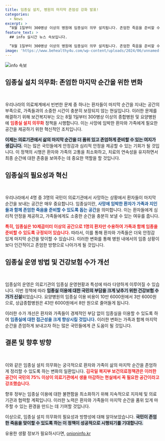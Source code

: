 ```yaml
---
title: 임종실 설치, 병원의 마지막 존엄성 강화 발표!
categories:
  - News
excerpt: >
  “8월 1일부터 300병상 이상의 병원에 임종실이 의무 설치됩니다. 존엄한 죽음을 준비할 수 있는 공간이 마련되어, 가족과 함께 마지막 순간을 품위 있게 마감할 기회가 제공합니다. 변화가 시작됩니다!”
feature_text: >
  ## info 실시간 뉴스 속보입니다.

  “8월 1일부터 300병상 이상의 병원에 임종실이 의무 설치됩니다. 존엄한 죽음을 준비할 수 있는 공간이 마련되어, 가족과 함께 마지막 순간을 품위 있게 마감할 기회가 제공합니다. 변화가 시작됩니다!”
image: 'https://www.behealthy4u.com/wp-content/uploads/2024/06/unnamed-file.png'
---
```


<p><img src="https://www.behealthy4u.com/wp-content/uploads/2024/06/unnamed-file.png" alt="info 속보" /></p>

<h2 data-ke-size="size26">임종실 설치 의무화: 존엄한 마지막 순간을 위한 변화</h2>

<p data-ke-size="size16">&nbsp;</p>

<p>우리나라의 의료체계에서 빈번한 문제 중 하나는 환자들이 마지막 순간을 지내는 공간의 부족으로, 가족들과의 소중한 시간이 충분히 보장되지 않는 현실입니다. 이러한 문제를 해결하기 위해 보건복지부는 오는 8월 1일부터 300병상 이상의 종합병원 및 요양병원에 <b><span style="color: #ee2323;">임종실 설치 의무화</span></b> 정책을 시행합니다. 이는 사망에 임박한 환자와 가족에게 필요한 공간을 제공하기 위한 혁신적인 조치입니다.</p>

<p><b><span style="background-color: #21538527;">이제는 의료기관에서 삶의 마지막 순간을 더 품위 있고 존엄하게 준비할 수 있는 여지가 생깁니다.</span></b> 이는 많은 국민들에게 안정감과 심리적 안정을 제공할 수 있는 기회가 될 것입니다. 이 정책의 시행은 환자와 가족의 고통을 최소화하고, 치료의 연속성을 유지하면서 최종 순간에 대한 존중을 보여주는 데 중요한 역할을 할 것입니다.</p>

<h2 data-ke-size="size26">임종실의 필요성과 혁신</h2>

<p data-ke-size="size16">&nbsp;</p>

<p>우리나라에서 4명 중 3명의 국민이 의료기관에서 사망하는 상황에서 환자들이 마지막 순간을 보내는 공간은 매우 중요합니다. 임종실이란, <b><span style="color: #1a5490;">사망에 임박한 환자가 가족과 지인들과 함께 존엄한 죽음을 준비할 수 있도록 돕는 공간</span></b>을 의미합니다. 이는 환자들에게 심리적 안정을 제공하고, 가족들에게도 소중한 순간을 충분히 보낼 수 있는 여유를 줍니다.</p>

<p><b><span style="color: #ee2323;">특히, 임종실은 10제곱미터 이상의 공간으로 1명의 환자만 수용하여 가족과 함께 임종을 준비할 수 있도록 규정되어 있습니다.</span></b> 따라서, 이를 통해 환자와 가족들은 더욱 안정감 있게 마지막 순간을 맞이할 수 있습니다. 이러한 변화를 통해 병원 내에서의 임종 상황이 보다 인간적이고 존엄한 방향으로 나아가게 될 것입니다.</p>

<h2 data-ke-size="size26">임종실 운영 방법 및 건강보험 수가 개선</h2>

<p data-ke-size="size16">&nbsp;</p>

<p>임종실의 운영은 의료기관의 임종실 운영현황과 특성에 따라 다양하게 이루어질 수 있습니다. 이번 정책에 따라 <b><span style="background-color: #21538527;">임종실 이용에 대한 국민의 부담을 크게 낮추기 위한 건강보험 수가가 신설</span></b>되었습니다. 요양병원의 임종실 이용 비용이 10만 6000원에서 3만 6000원으로, 상급종합병원은 43만 6000원에서 8만 원으로 줄어들게 됩니다. </p>

<p>이러한 수가 개선은 환자와 가족들이 경제적인 부담 없이 임종실을 이용할 수 있도록 하여 <b><span style="color: #1a5490;">임종실에 대한 접근성을 크게 향상시킬 것입니다.</span></b> 이러한 변화는 가족과 함께 마지막 순간을 존엄하게 보내고자 하는 많은 국민들에게 큰 도움이 될 것입니다.</p>

<h2 data-ke-size="size26">결론 및 향후 방향</h2>

<p data-ke-size="size16">&nbsp;</p>

<p>이와 같은 임종실 설치 의무화는 궁극적으로 환자와 가족이 삶의 마지막 순간을 존엄하게 정리할 수 있도록 하는 변화의 일환입니다. <b><span style="color: #ee2323;">김국일 복지부 보건의료정책관은 이러한 공간이 국민의 75% 이상이 의료기관에서 생을 마감하는 현실에서 꼭 필요한 공간이라고 강조했습니다.</span></b> </p>

<p>향후 정부는 임종실 이용에 대한 불편함을 최소화하기 위해 지속적으로 지자체 및 의료기관과 협력할 계획입니다. 이러한 노력은 환자와 가족들이 마지막 순간을 품위 있게 마주할 수 있는 환경을 만드는 데 기여할 것입니다. </p>

<p>이상으로, 임종실 설치 의무화의 필요성과 방향성에 대해 알아보았습니다. <b><span style="background-color: #21538527;">국민이 존엄한 죽음을 맞이할 수 있도록 하는 이 정책이 성공적으로 시행되기를 기대합니다.</span></b> </p>

<p data-ke-size="size16"></p>
유용한 생활 정보가 필요하시다면, <a href="https://onioninfo.kr" rel="dofollow">onioninfo.kr</a>


